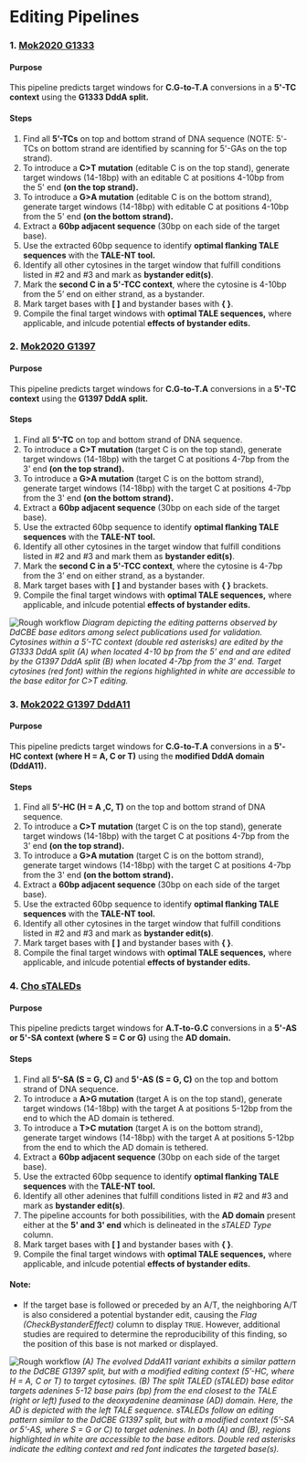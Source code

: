 # Editing Pipelines
### 1. [Mok2020 G1333](https://www.nature.com/articles/s41586-020-2477-4)

#### Purpose
This pipeline predicts target windows for **C.G-to-T.A** conversions in a **5'-TC context** using the **G1333 DddA split.**
#### Steps

1. Find all **5’-TCs** on top and bottom strand of DNA sequence (NOTE: 5'-TCs on bottom strand are identified by scanning for 5'-GAs on the top strand).
2. To introduce a **C>T mutation** (editable C is on the top stand), generate target windows (14-18bp) with an editable C at positions 4-10bp from the 5' end **(on the top strand).**
3. To introduce a **G>A mutation** (editable C is on the bottom strand), generate target windows (14-18bp) with editable C at positions 4-10bp from the 5' end **(on the bottom strand).**
4. Extract a **60bp adjacent sequence** (30bp on each side of the target base).
5. Use the extracted 60bp sequence to identify **optimal flanking TALE sequences** with the **TALE-NT tool.**
6. Identify all other cytosines in the target window that fulfill conditions listed in #2 and #3 and mark as **bystander edit(s)**.
7. Mark the **second C in a 5'-TCC context**, where the cytosine is 4-10bp from the 5’ end on either strand, as a bystander.
8. Mark target bases with **[  ]** and bystander bases with **{  }**.
9. Compile the final target windows with **optimal TALE sequences,** where applicable, and inlcude potential **effects of bystander edits.**
### 2. [Mok2020 G1397](https://www.nature.com/articles/s41586-020-2477-4)

#### Purpose
This pipeline predicts target windows for **C.G-to-T.A** conversions in a **5'-TC context** using the **G1397 DddA split.**
#### Steps

1. Find all **5’-TC** on top and bottom strand of DNA sequence.
2. To introduce a **C>T mutation** (target C is on the top stand), generate target windows (14-18bp) with the target C at positions 4-7bp from the 3' end **(on the top strand).**
3. To introduce a **G>A mutation** (target C is on the bottom strand), generate target windows (14-18bp) with the target C at positions 4-7bp from the 3' end **(on the bottom strand).**
4. Extract a **60bp adjacent sequence** (30bp on each side of the target base).
5. Use the extracted 60bp sequence to identify **optimal flanking TALE sequences** with the **TALE-NT tool.**
6. Identify all other cytosines in the target window that fulfill conditions listed in #2 and #3 and mark them as **bystander edit(s)**.
7. Mark the **second C in a 5'-TCC context**, where the cytosine is 4-7bp from the 3’ end on either strand, as a bystander.
8. Mark target bases with **[  ]** and bystander bases with **{  }** brackets.
9. Compile the final target windows with **optimal TALE sequences,** where applicable, and inlcude potential **effects of bystander edits.**

![Rough workflow](../imgs/Fig1ab.png)
*Diagram depicting the editing patterns observed by DdCBE base editors among select publications used for validation. Cytosines within a 5’-TC context (double red asterisks) are edited by the G1333 DddA split (A) when located 4-10 bp from the 5’ end and are edited by the G1397 DddA split (B) when located 4-7bp from the 3’ end. Target cytosines (red font) within the regions highlighted in white are accessible to the base editor for C>T editing.*

### 3. [Mok2022 G1397 DddA11](https://www.nature.com/articles/s41587-022-01256-8)

#### Purpose
This pipeline predicts target windows for **C.G-to-T.A** conversions in a **5'-HC context (where H = A, C or T)** using the **modified DddA domain (DddA11).**
#### Steps
1. Find all **5’-HC (H = A ,C, T)** on the top and bottom strand of DNA sequence.
2. To introduce a **C>T mutation** (target C is on the top stand), generate target windows (14-18bp) with the target C at positions 4-7bp from the 3' end **(on the top strand).**
3. To introduce a **G>A mutation** (target C is on the bottom strand), generate target windows (14-18bp) with the target C at positions 4-7bp from the 3' end **(on the bottom strand).**
4. Extract a **60bp adjacent sequence** (30bp on each side of the target base).
5. Use the extracted 60bp sequence to identify **optimal flanking TALE sequences** with the **TALE-NT tool.**
6. Identify all other cytosines in the target window that fulfill conditions listed in #2 and #3 and mark as **bystander edit(s)**.
7. Mark target bases with **[ ]** and bystander bases with **{ }**.
8. Compile the final target windows with **optimal TALE sequences,** where applicable, and inlcude potential **effects of bystander edits.**
   
### 4. [Cho sTALEDs](https://pubmed.ncbi.nlm.nih.gov/35472302/)
#### Purpose
This pipeline predicts target windows for **A.T-to-G.C** conversions in a **5'-AS or 5'-SA context (where S = C or G)** using the **AD domain.**
#### Steps
1. Find all **5’-SA (S = G, C)** and **5'-AS (S = G, C)** on the top and bottom strand of DNA sequence.
2. To introduce a **A>G mutation** (target A is on the top stand), generate target windows (14-18bp) with the target A at positions 5-12bp from the end to which the AD domain is tethered.
3. To introduce a **T>C mutation** (target A is on the bottom strand), generate target windows (14-18bp) with the target A at positions 5-12bp from the end to which the AD domain is tethered.
4. Extract a **60bp adjacent sequence** (30bp on each side of the target base).
5. Use the extracted 60bp sequence to identify **optimal flanking TALE sequences** with the **TALE-NT tool.**
6. Identify all other adenines that fulfill conditions listed in #2 and #3 and mark as **bystander edit(s)**.
7. The pipeline accounts for both possibilities, with the **AD domain** present either at the **5' and 3' end** which is delineated in the *sTALED Type* column.
8. Mark target bases with **[ ]** and bystander bases with **{ }**.
9. Compile the final target windows with **optimal TALE sequences,** where applicable, and inlcude potential **effects of bystander edits.**

#### Note:
- If the target base is followed or preceded by an A/T, the neighboring A/T is also considered a potential bystander edit, causing the *Flag (CheckBystanderEffect)* column to display `TRUE`. However, additional studies are required to determine the reproducibility of this finding, so the position of this base is not marked or displayed.

![Rough workflow](../imgs/SupFig1.png)
*(A) The evolved DddA11 variant exhibits a similar pattern to the DdCBE G1397 split, but with a modified editing context (5’-HC, where H = A, C or T) to target cytosines. (B) The split TALED (sTALED) base editor targets adenines 5-12 base pairs (bp) from the end closest to the TALE (right or left) fused to the deoxyadenine deaminase (AD) domain. Here, the AD is depicted with the left TALE sequence. sTALEDs follow an editing pattern similar to the DdCBE G1397 split, but with a modified context (5’-SA or 5’-AS, where S = G or C) to target adenines. In both (A) and (B), regions highlighted in white are accessible to the base editors. Double red asterisks indicate the editing context and red font indicates the targeted base(s).*
